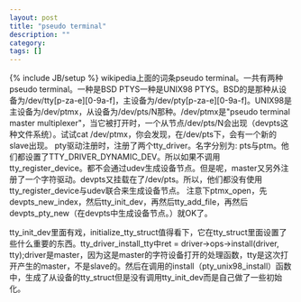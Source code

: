 ```yaml
---
layout: post
title: "pseudo terminal"
description: ""
category: 
tags: []
---
```

{% include JB/setup %}
wikipedia上面的词条pseudo terminal。一共有两种pseudo terminal。一种是BSD PTYS一种是UNIX98 PTYS。BSD的是那种从设备为/dev/tty[p-za-e][0-9a-f]，主设备为/dev/pty[p-za-e][0-9a-f]。UNIX98是主设备为/dev/ptmx，从设备为/dev/pts/N那种。/dev/ptmx是"pseudo terminal master multiplexer"，当它被打开时，一个从节点/dev/pts/N会出现（devpts这种文件系统）。试试cat /dev/ptmx，你会发现，在/dev/pts下，会有一个新的slave出现。
pty驱动注册时，注册了两个tty_driver。名字分别为: pts与ptm。他们都设置了TTY_DRIVER_DYNAMIC_DEV。所以如果不调用tty_register_device。都不会通过udev生成设备节点。但是呢，master又另外注册了一个字符驱动。devpts又挂载在了/dev/pts。所以，他们都没有使用tty_register_device与udev联合来生成设备节点。
注意下ptmx_open，先devpts_new_index，然后tty_init_dev，再然后tty_add_file，再然后devpts_pty_new（在devpts中生成设备节点。）就OK了。

tty_init_dev里面有戏，initialize_tty_struct值得看下，它在tty_struct里面设置了些什么重要的东西。tty_driver_install_tty中ret = driver->ops->install(driver, tty);driver是master，因为这是master的字符设备打开的处理函数，tty是这次打开产生的master，不是slave的。然后在调用的install（pty_unix98_install）函数中，生成了从设备的tty_struct但是没有调用tty_init_dev而是自己做了一些初始化。
